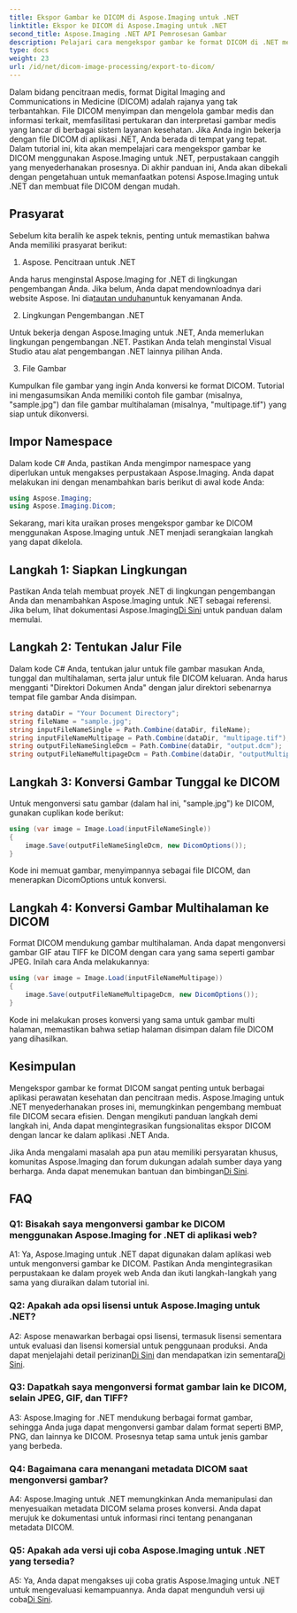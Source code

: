 ```yaml
---
title: Ekspor Gambar ke DICOM di Aspose.Imaging untuk .NET
linktitle: Ekspor ke DICOM di Aspose.Imaging untuk .NET
second_title: Aspose.Imaging .NET API Pemrosesan Gambar
description: Pelajari cara mengekspor gambar ke format DICOM di .NET menggunakan Aspose.Imaging. Konversi gambar medis dengan mudah.
type: docs
weight: 23
url: /id/net/dicom-image-processing/export-to-dicom/
---
```

Dalam bidang pencitraan medis, format Digital Imaging and Communications in Medicine (DICOM) adalah rajanya yang tak terbantahkan. File DICOM menyimpan dan mengelola gambar medis dan informasi terkait, memfasilitasi pertukaran dan interpretasi gambar medis yang lancar di berbagai sistem layanan kesehatan. Jika Anda ingin bekerja dengan file DICOM di aplikasi .NET, Anda berada di tempat yang tepat. Dalam tutorial ini, kita akan mempelajari cara mengekspor gambar ke DICOM menggunakan Aspose.Imaging untuk .NET, perpustakaan canggih yang menyederhanakan prosesnya. Di akhir panduan ini, Anda akan dibekali dengan pengetahuan untuk memanfaatkan potensi Aspose.Imaging untuk .NET dan membuat file DICOM dengan mudah.

## Prasyarat

Sebelum kita beralih ke aspek teknis, penting untuk memastikan bahwa Anda memiliki prasyarat berikut:

1. Aspose. Pencitraan untuk .NET

 Anda harus menginstal Aspose.Imaging for .NET di lingkungan pengembangan Anda. Jika belum, Anda dapat mendownloadnya dari website Aspose. Ini dia[tautan unduhan](https://releases.aspose.com/imaging/net/)untuk kenyamanan Anda.

2. Lingkungan Pengembangan .NET

Untuk bekerja dengan Aspose.Imaging untuk .NET, Anda memerlukan lingkungan pengembangan .NET. Pastikan Anda telah menginstal Visual Studio atau alat pengembangan .NET lainnya pilihan Anda.

3. File Gambar

Kumpulkan file gambar yang ingin Anda konversi ke format DICOM. Tutorial ini mengasumsikan Anda memiliki contoh file gambar (misalnya, "sample.jpg") dan file gambar multihalaman (misalnya, "multipage.tif") yang siap untuk dikonversi.

## Impor Namespace

Dalam kode C# Anda, pastikan Anda mengimpor namespace yang diperlukan untuk mengakses perpustakaan Aspose.Imaging. Anda dapat melakukan ini dengan menambahkan baris berikut di awal kode Anda:

```csharp
using Aspose.Imaging;
using Aspose.Imaging.Dicom;
```

Sekarang, mari kita uraikan proses mengekspor gambar ke DICOM menggunakan Aspose.Imaging untuk .NET menjadi serangkaian langkah yang dapat dikelola.

## Langkah 1: Siapkan Lingkungan

 Pastikan Anda telah membuat proyek .NET di lingkungan pengembangan Anda dan menambahkan Aspose.Imaging untuk .NET sebagai referensi. Jika belum, lihat dokumentasi Aspose.Imaging[Di Sini](https://reference.aspose.com/imaging/net/) untuk panduan dalam memulai.

## Langkah 2: Tentukan Jalur File

Dalam kode C# Anda, tentukan jalur untuk file gambar masukan Anda, tunggal dan multihalaman, serta jalur untuk file DICOM keluaran. Anda harus mengganti "Direktori Dokumen Anda" dengan jalur direktori sebenarnya tempat file gambar Anda disimpan.

```csharp
string dataDir = "Your Document Directory";
string fileName = "sample.jpg";
string inputFileNameSingle = Path.Combine(dataDir, fileName);
string inputFileNameMultipage = Path.Combine(dataDir, "multipage.tif");
string outputFileNameSingleDcm = Path.Combine(dataDir, "output.dcm");
string outputFileNameMultipageDcm = Path.Combine(dataDir, "outputMultipage.dcm");
```

## Langkah 3: Konversi Gambar Tunggal ke DICOM

Untuk mengonversi satu gambar (dalam hal ini, "sample.jpg") ke DICOM, gunakan cuplikan kode berikut:

```csharp
using (var image = Image.Load(inputFileNameSingle))
{
    image.Save(outputFileNameSingleDcm, new DicomOptions());
}
```

Kode ini memuat gambar, menyimpannya sebagai file DICOM, dan menerapkan DicomOptions untuk konversi.

## Langkah 4: Konversi Gambar Multihalaman ke DICOM

Format DICOM mendukung gambar multihalaman. Anda dapat mengonversi gambar GIF atau TIFF ke DICOM dengan cara yang sama seperti gambar JPEG. Inilah cara Anda melakukannya:

```csharp
using (var image = Image.Load(inputFileNameMultipage))
{
    image.Save(outputFileNameMultipageDcm, new DicomOptions());
}
```

Kode ini melakukan proses konversi yang sama untuk gambar multi halaman, memastikan bahwa setiap halaman disimpan dalam file DICOM yang dihasilkan.

## Kesimpulan

Mengekspor gambar ke format DICOM sangat penting untuk berbagai aplikasi perawatan kesehatan dan pencitraan medis. Aspose.Imaging untuk .NET menyederhanakan proses ini, memungkinkan pengembang membuat file DICOM secara efisien. Dengan mengikuti panduan langkah demi langkah ini, Anda dapat mengintegrasikan fungsionalitas ekspor DICOM dengan lancar ke dalam aplikasi .NET Anda.

 Jika Anda mengalami masalah apa pun atau memiliki persyaratan khusus, komunitas Aspose.Imaging dan forum dukungan adalah sumber daya yang berharga. Anda dapat menemukan bantuan dan bimbingan[Di Sini](https://forum.aspose.com/).

## FAQ

### Q1: Bisakah saya mengonversi gambar ke DICOM menggunakan Aspose.Imaging for .NET di aplikasi web?

A1: Ya, Aspose.Imaging untuk .NET dapat digunakan dalam aplikasi web untuk mengonversi gambar ke DICOM. Pastikan Anda mengintegrasikan perpustakaan ke dalam proyek web Anda dan ikuti langkah-langkah yang sama yang diuraikan dalam tutorial ini.

### Q2: Apakah ada opsi lisensi untuk Aspose.Imaging untuk .NET?

A2: Aspose menawarkan berbagai opsi lisensi, termasuk lisensi sementara untuk evaluasi dan lisensi komersial untuk penggunaan produksi. Anda dapat menjelajahi detail perizinan[Di Sini](https://purchase.aspose.com/buy) dan mendapatkan izin sementara[Di Sini](https://purchase.aspose.com/temporary-license/).

### Q3: Dapatkah saya mengonversi format gambar lain ke DICOM, selain JPEG, GIF, dan TIFF?

A3: Aspose.Imaging for .NET mendukung berbagai format gambar, sehingga Anda juga dapat mengonversi gambar dalam format seperti BMP, PNG, dan lainnya ke DICOM. Prosesnya tetap sama untuk jenis gambar yang berbeda.

### Q4: Bagaimana cara menangani metadata DICOM saat mengonversi gambar?

A4: Aspose.Imaging untuk .NET memungkinkan Anda memanipulasi dan menyesuaikan metadata DICOM selama proses konversi. Anda dapat merujuk ke dokumentasi untuk informasi rinci tentang penanganan metadata DICOM.

### Q5: Apakah ada versi uji coba Aspose.Imaging untuk .NET yang tersedia?

 A5: Ya, Anda dapat mengakses uji coba gratis Aspose.Imaging untuk .NET untuk mengevaluasi kemampuannya. Anda dapat mengunduh versi uji coba[Di Sini](https://releases.aspose.com/).